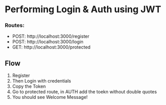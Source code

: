 # Performing Login & Auth using JWT

### Routes:
- POST: http://localhost:3000/register
- POST: http://localhost:3000/login
- GET: http://localhost:3000/protected

## Flow
1. Register
2. Then Login with credentials
3. Copy the Token
4. Go to protected route, in AUTH add the toekn without double quotes
5. You should see Welcome Message!